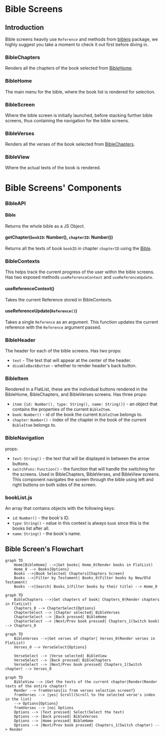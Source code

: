 
# Bible Screens
## Introduction
Bible screens heavily use `Reference` and methods from [biblejs](https://github.com/davewasmer/biblejs) package, we highly suggest you take a moment to check it out first before diving in.

### BibleChapters
Renders all the chapters of the book selected from [BibleHome](#BibleHome).
### BibleHome
The main menu for the bible, where the book list is rendered for selection.
### BibleScreen
Where the bible screen is initially launched, before stacking further bible screens, thus containing the navigation for the bible screens.
### BibleVerses
Renders all the verses of the book selected from [BibleChapters](#BibleChapters).
### BibleView
Where the actual texts of the book is rendered.
# Bible Screens' Components
### BibleAPI
#### Bible
Returns the whole bible as a JS Object.
#### getChapter(`bookID`: Number(), `chapterID`: Number())
Returns all the texts of book `bookID` in chapter `chapterID` using the [Bible](#Bible).
### BibleContexts
This helps track the current progress of the user within the bible screens. Has two exposed methods `useReferenceContext` and `useReferenceUpdate`.
#### useReferenceContext()
Takes the current Reference stored in BibleContexts.
#### useReferenceUpdate(`Reference()`)
Takes a single `Reference` as an argument. This function updates the current reference with the `Reference` argument passed.
### BibleHeader
The header for each of the bible screens. Has two props:
- `text` - The text that will appear at the center of the header.
- `disableBackButton` - whether to render header's back button.
### BibleItem
Rendered in a FlatList, these are the individual buttons rendered in the BibleHome, BibleChapters, and BibleVerses screens.
Has three props:
- `item`: `{id: Number(), type: String(), name: String()}` - an object that contains the properties of the current `BibleItem`.
- `book`: `Number()` - id of the book the current `BibleItem` belongs to.
- `chapter`: `Number()` - index of the chapter in the book of the current `BibleItem` belongs to.

### BibleNavigation
props:
- `text`: `String()` - the text that will be displayed in between the arrow buttons.
- `switchFunc`: `Function()` - the function that will handle the switching for the screens.
Used in BibleChapters, BibleVerses, and BibleView screens. This component navigates the screen through the bible using left and right buttons on both sides of the screen.
### bookList.js
An array that contains objects with the following keys:
- `id`: `Number()` - the book's ID.
- `type`: `String()` - value in this context is always `book` since this is the books list after all.
- `name`: `String()` - the book's name.
## Bible Screen's Flowchart
```mermaid
graph TD
    Home[BibleHome] -->|Get books| Home_0(Render books in FlatList)
    Home_0 --> Books{Options}
    Books -->|Book Selected| Chapters[Chapters Screen]
    Books -->|Filter by Testament| Books_0(Filter books by New/Old Testament)
    Books -->|Search| Books_1(Filter books by their title) --> Home_0
```
```mermaid
graph TD
    BibleChapters -->|Get chapters of book| Chapters_0(Render chapters in FlatList)
    Chapters_0 --> ChapterSelect{Options}
    ChapterSelect --> |Chapter selected| BibleVerses
    ChapterSelect --> |Back pressed| BibleHome
    ChapterSelect --> |Next/Prev book pressed| Chapters_1(Switch book) --> Chapters_0
```
```mermaid
graph TD
    BibleVerses -->|Get verses of chapter| Verses_0(Render verses in FlatList)
    Verses_0 --> VerseSelect{Options}

    VerseSelect --> |Verse selected| BibleView
    VerseSelect --> |Back pressed| BibleChapters
    VerseSelect --> |Next/Prev book pressed| Chapters_1(Switch chapter) --> Verses_0
```
```mermaid
graph TD
	BibleView --> |Get the texts of the current chapter|Render(Render texts of the entire chapter)
	Render --> fromVerses{is from verses selection screen?}
	fromVerses --> |yes| Scroll(Scroll to the selected verse's index in the list)
	--> Options{Options}
	fromVerses --> |no| Options
	Options --> |Text pressed| Select(Select the text)
	Options --> |Back pressed| BibleVerses
	Options --> |Home pressed| BibleHome
	Options --> |Next/Prev book pressed| Chapters_1(Switch chapter) --> Render
```
